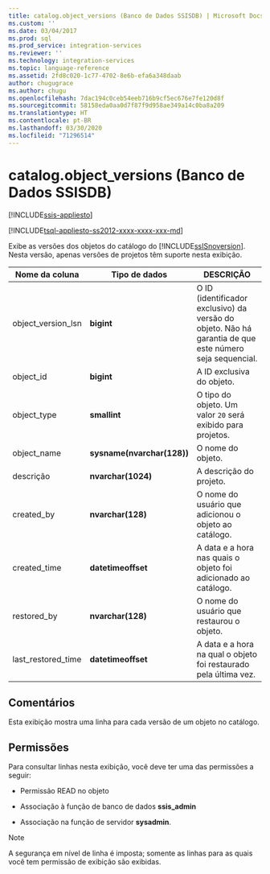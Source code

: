 ```yaml
---
title: catalog.object_versions (Banco de Dados SSISDB) | Microsoft Docs
ms.custom: ''
ms.date: 03/04/2017
ms.prod: sql
ms.prod_service: integration-services
ms.reviewer: ''
ms.technology: integration-services
ms.topic: language-reference
ms.assetid: 2fd8c020-1c77-4702-8e6b-efa6a348daab
author: chugugrace
ms.author: chugu
ms.openlocfilehash: 7dac194c0ceb54eeb716b9cf5ec676e7fe120d8f
ms.sourcegitcommit: 58158eda0aa0d7f87f9d958ae349a14c0ba8a209
ms.translationtype: HT
ms.contentlocale: pt-BR
ms.lasthandoff: 03/30/2020
ms.locfileid: "71296514"
---
```

# <a name="catalogobject_versions-ssisdb-database"></a>catalog.object_versions (Banco de Dados SSISDB)

[!INCLUDE[ssis-appliesto](../../includes/ssis-appliesto-ssvrpluslinux-asdb-asdw-xxx.md)]


[!INCLUDE[tsql-appliesto-ss2012-xxxx-xxxx-xxx-md](../../includes/tsql-appliesto-ss2012-xxxx-xxxx-xxx-md.md)]

  Exibe as versões dos objetos do catálogo do [!INCLUDE[ssISnoversion](../../includes/ssisnoversion-md.md)]. Nesta versão, apenas versões de projetos têm suporte nesta exibição.  
  
|Nome da coluna|Tipo de dados|DESCRIÇÃO|  
|-----------------|---------------|-----------------|  
|object_version_lsn|**bigint**|O ID (identificador exclusivo) da versão do objeto. Não há garantia de que este número seja sequencial.|  
|object_id|**bigint**|A ID exclusiva do objeto.|  
|object_type|**smallint**|O tipo do objeto. Um valor `20` será exibido para projetos.|  
|object_name|**sysname(nvarchar(128))**|O nome do objeto.|  
|descrição|**nvarchar(1024)**|A descrição do projeto.|  
|created_by|**nvarchar(128)**|O nome do usuário que adicionou o objeto ao catálogo.|  
|created_time|**datetimeoffset**|A data e a hora nas quais o objeto foi adicionado ao catálogo.|  
|restored_by|**nvarchar(128)**|O nome do usuário que restaurou o objeto.|  
|last_restored_time|**datetimeoffset**|A data e a hora na qual o objeto foi restaurado pela última vez.|  
  
## <a name="remarks"></a>Comentários  
 Esta exibição mostra uma linha para cada versão de um objeto no catálogo.  
  
## <a name="permissions"></a>Permissões  
 Para consultar linhas nesta exibição, você deve ter uma das permissões a seguir:  
  
-   Permissão READ no objeto  
  
-   Associação à função de banco de dados **ssis_admin**  
  
-   Associação na função de servidor **sysadmin**.  
  
> [!NOTE]  
>  A segurança em nível de linha é imposta; somente as linhas para as quais você tem permissão de exibição são exibidas.  
  
  
